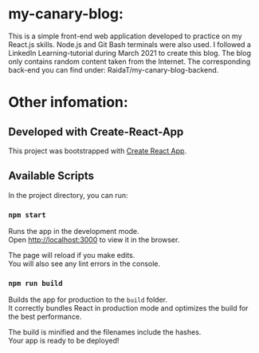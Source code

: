 # my-canary-blog:

This is a simple front-end web application developed to practice on my React.js skills. Node.js and Git Bash terminals were also used. I followed a LinkedIn Learning-tutorial during March 2021 to create this blog. The blog only contains random content taken from the Internet. The corresponding back-end you can find under: RaidaT/my-canary-blog-backend.

# Other infomation:
## Developed with Create-React-App

This project was bootstrapped with [Create React App](https://create-react-app.dev/).

## Available Scripts

In the project directory, you can run:

### `npm start`

Runs the app in the development mode.\
Open [http://localhost:3000](http://localhost:3000) to view it in the browser.

The page will reload if you make edits.\
You will also see any lint errors in the console.

### `npm run build`

Builds the app for production to the `build` folder.\
It correctly bundles React in production mode and optimizes the build for the best performance.

The build is minified and the filenames include the hashes.\
Your app is ready to be deployed!

